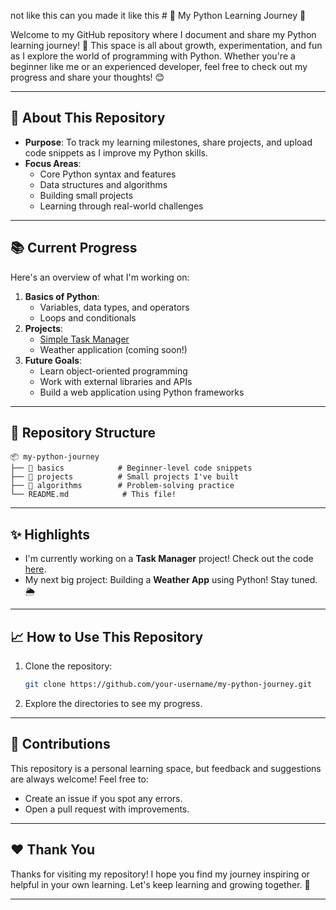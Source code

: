 not like this can you made it like this # 🚀 My Python Learning Journey 🐍

Welcome to my GitHub repository where I document and share my Python learning journey! 🎉 This space is all about growth, experimentation, and fun as I explore the world of programming with Python. Whether you're a beginner like me or an experienced developer, feel free to check out my progress and share your thoughts! 😊

---

## 🌟 About This Repository
- **Purpose**: To track my learning milestones, share projects, and upload code snippets as I improve my Python skills.
- **Focus Areas**:
  - Core Python syntax and features
  - Data structures and algorithms
  - Building small projects
  - Learning through real-world challenges

---

## 📚 Current Progress
Here's an overview of what I'm working on:
1. **Basics of Python**:
   - Variables, data types, and operators
   - Loops and conditionals
2. **Projects**:
   - [Simple Task Manager](path-to-code)
   - Weather application (coming soon!)
3. **Future Goals**:
   - Learn object-oriented programming
   - Work with external libraries and APIs
   - Build a web application using Python frameworks

---

## 📂 Repository Structure
```
📦 my-python-journey
├── 📁 basics            # Beginner-level code snippets
├── 📁 projects          # Small projects I've built
├── 📁 algorithms        # Problem-solving practice
└── README.md            # This file!
```

---

## ✨ Highlights
- I'm currently working on a **Task Manager** project! Check out the code [here](path-to-task-manager).
- My next big project: Building a **Weather App** using Python! Stay tuned. 🌦️

---

## 📈 How to Use This Repository
1. Clone the repository:
   ```bash
   git clone https://github.com/your-username/my-python-journey.git
   ```
2. Explore the directories to see my progress.

---

## 🤝 Contributions
This repository is a personal learning space, but feedback and suggestions are always welcome! Feel free to:
- Create an issue if you spot any errors.
- Open a pull request with improvements.

---

## ❤️ Thank You
Thanks for visiting my repository! I hope you find my journey inspiring or helpful in your own learning. Let's keep learning and growing together. 🌟

---
